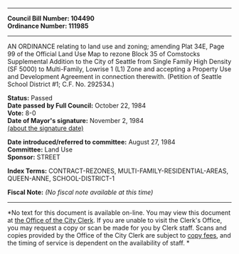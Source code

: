 * * * * *  
  
**Council Bill Number: [](#h0)[](#h2)104490**   
**Ordinance Number: 111985**  
  
* * * * *  
  
AN ORDINANCE relating to land use and zoning; amending Plat 34E, Page 99 of the Official Land Use Map to rezone Block 35 of Comstocks Supplemental Addition to the City of Seattle from Single Family High Density (SF 5000) to Multi-Family, Lowrise 1 (L1) Zone and accepting a Property Use and Development Agreement in connection therewith. (Petition of Seattle School District \#1; C.F. No. 292534.)  
  
**Status:** Passed   
**Date passed by Full Council:** October 22, 1984   
**Vote:** 8-0   
**Date of Mayor's signature:** November 2, 1984   
[(about the signature date)](/~public/approvaldate.htm)   
  
  
**Date introduced/referred to committee:** August 27, 1984   
**Committee:** Land Use   
**Sponsor:** STREET   
  
**Index Terms:** CONTRACT-REZONES, MULTI-FAMILY-RESIDENTIAL-AREAS, QUEEN-ANNE, SCHOOL-DISTRICT-1  
  
**Fiscal Note:** *(No fiscal note available at this time)*  
  
* * * * *  
  
*No text for this document is available on-line. You may view this document at [the Office of the City Clerk](http://www.seattle.gov/leg/clerk/contactUs.htm). If you are unable to visit the Clerk's Office, you may request a copy or scan be made for you by Clerk staff. Scans and copies provided by the Office of the City Clerk are subject to [copy fees](http://clerk.seattle.gov/~public/clerkfees.htm), and the timing of service is dependent on the availability of staff. *  
  
  
